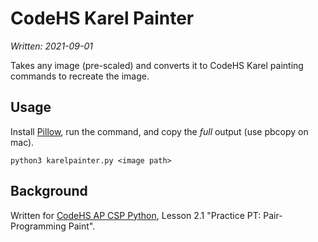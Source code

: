# CodeHS Karel Painter

_Written: 2021-09-01_

Takes any image (pre-scaled) and converts it to CodeHS Karel painting commands to recreate the image.

## Usage

Install [Pillow](https://pypi.org/project/Pillow/), run the command, and copy the _full_ output (use pbcopy on mac).

```
python3 karelpainter.py <image path>
```

## Background

Written for [CodeHS AP CSP Python](https://codehs.com/course/apcsp_py/lessons), Lesson 2.1 "Practice PT: Pair-Programming Paint".
